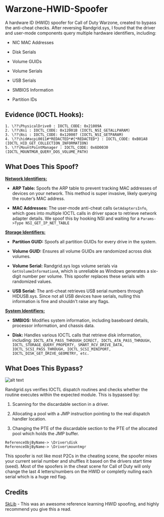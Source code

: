 # Warzone-HWID-Spoofer

A hardware ID (HWID) spoofer for Call of Duty Warzone, created to bypass the anti-cheat checks. After reversing Randgrid.sys, I found that the driver and user-mode components query multiple hardware identifiers, including:

- NIC MAC Addresses

- Disk Serials

- Volume GUIDs

- Volume Serials

- USB Serials

- SMBIOS Information

- Partition IDs

## Evidence (IOCTL Hooks):
```
1. \??\PhysicalDrive0 : IOCTL_CODE: 0x21009A
2. \??\Nsi : IOCTL_CODE: 0x12001B (IOCTL_NSI_GETALLPARAM)
3. \??\Nsi : IOCTL_CODE: 0x120007 (IOCTL_NSI_GETPARAM)
4. \??\hid#acpi0011#*REDACTED*#{*REDACTED*} : IOCTL_CODE: 0xB01A8 (IOCTL_HID_GET_COLLECTION_INFORMATION)
5. \??\MountPointManager : IOCTL_CODE: 0x6D0030	(IOCTL_MOUNTMGR_QUERY_DOS_VOLUME_PATH)
```





## What Does This Spoof?
**<ins>Network Identifiers:</ins>**

- **ARP Table:** Spoofs the ARP table to prevent tracking MAC addresses of devices on your network. This method is super invasive, likely querying the router’s MAC address.
  
- **MAC Addresses:** The user-mode anti-cheat calls ```GetAdaptersInfo```, which goes into multiple IOCTL calls in driver space to retrieve network adapter details. We spoof this by hooking NSI and waiting for a ```Params->Type NSI_GET_IP_NET_TABLE```
  
**<ins>Storage Identifiers:</ins>**

- **Partition GUID:** Spoofs all partition GUIDs for every drive in the system.
  
- **Volume GUID:** Ensures all volume GUIDs are randomized across disk volumes.
  
- **Volume Serial:** Randgrid.sys logs volume serials via ```GetVolumeInformationA```, which is unreliable as Windows generates a six-digit number per volume. This spoofer replaces these serials with randomized values.
  
- **USB Serial:** The anti-cheat retrieves USB serial numbers through HIDUSB.sys. Since not all USB devices have serials, nulling this information is fine and shouldn't raise any flags.

**<ins>System Identifiers:</ins>**

- **SMBIOS:** Modifies system information, including baseboard details, processor information, and chassis data.

- **Disk:** Handles various IOCTL calls that retrieve disk information, including:
```IOCTL_ATA_PASS_THROUGH_DIRECT, IOCTL_ATA_PASS_THROUGH, IOCTL_STORAGE_QUERY_PROPERTY, SMART_RCV_DRIVE_DATA, IOCTL_SCSI_PASS_THROUGH, IOCTL_SCSI_MINIPORT, IOCTL_DISK_GET_DRIVE_GEOMETRY, etc.```


## What Does This Bypass?
![alt text](image.png)

Randgrid.sys verifies IOCTL dispatch routines and checks whether the routine executes within the expected module. This is bypassed by:

1. Scanning for the discardable section in a driver.

2. Allocating a pool with a JMP instruction pointing to the real dispatch handler location.

3. Changing the PTE of the discardable section to the PTE of the allocated pool which holds the JMP buffer.
```
ReferenceObjByName-> \Driver\disk	
ReferenceObjByName-> \Driver\mountmgr
```

This spoofer is not like most P2Cs in the cheating scene, the spoofer mixes your current serial number and shuffles it based on the drivers start time (seed). Most of the spoofers in the cheat scene for Call of Duty will only change the last 4 letters/numbers on the HWID or completly nulling each serial which is a huge red flag.


## Credits
[SkLib](https://github.com/cutecatsandvirtualmachines/SKLib) - This was an awesome reference learning HWID spoofing, and highly recommend you give this a read.


